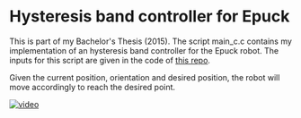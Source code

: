 # Hysteresis band controller for Epuck
This is part of my Bachelor's Thesis (2015). The script main_c.c contains my implementation of an hysteresis band controller for the Epuck robot. The inputs for this script are given in the code of [this repo](https://github.com/rolando-ms/TESIS_RMS_FIME.git). 

Given the current position, orientation and desired position, the robot will move accordingly to reach the desired point.

[![video](https://img.youtube.com/vi/VIlW4WgoFGo/maxresdefault.jpg)](https://youtu.be/VIlW4WgoFGo)
